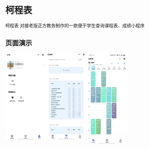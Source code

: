 # 柯程表
柯程表 对接老版正方教务制作的一款便于学生查询课程表、成绩小程序

## 页面演示
<img src="images/个人主页.jpg" width="128" align="left"/>
<img src="images/成绩查询.jpg" width="128" align="left"/>
<img src="images/课程查询.jpg" width="128" align="left"/>

